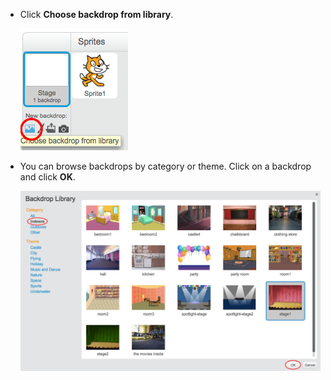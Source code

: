 + Click **Choose backdrop from library**.
    
    ![tangkapan skrin](images/stage-choose.png)

+ You can browse backdrops by category or theme. Click on a backdrop and click **OK**.
    
    ![tangkapan skrin](images/backdrop.png)